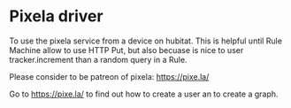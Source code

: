 # Pixela driver

To use the pixela service from a device on hubitat.
This is helpful until Rule Machine allow to use HTTP Put, but also becuase is nice to user tracker.increment than a random query in a Rule.

Please consider to be patreon of pixela: https://pixe.la/

Go to https://pixe.la/ to find out how to create a user an to create a graph.





